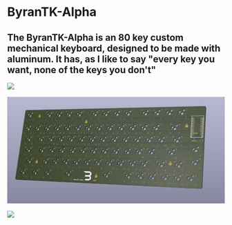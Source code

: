 # ByranTK-Alpha

## The ByranTK-Alpha is an 80 key custom mechanical keyboard, designed to be made with aluminum. It has, as I like to say "every key you want, none of the keys you don't"

![](images/case.png)

![](images/pcb.png)

![](images/caseWpcb.png)